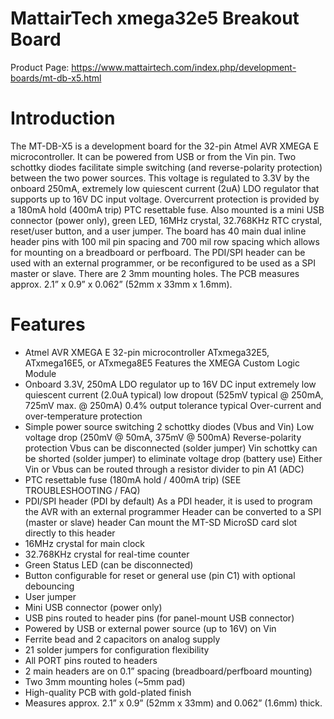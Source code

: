 MattairTech xmega32e5 Breakout Board
====================================
Product Page: https://www.mattairtech.com/index.php/development-boards/mt-db-x5.html

# Introduction

The MT-DB-X5 is a development board for the 32-pin Atmel AVR XMEGA E microcontroller. It can be powered from USB or from the Vin pin. Two schottky diodes facilitate simple switching (and reverse-polarity protection) between the two power sources. This voltage is regulated to 3.3V by the onboard 250mA, extremely low quiescent current (2uA) LDO regulator that supports up to 16V DC input voltage. Overcurrent protection is provided by a 180mA hold (400mA trip) PTC resettable fuse. Also mounted is a mini USB connector (power only), green LED, 16MHz crystal, 32.768KHz RTC crystal, reset/user button, and a user jumper. The board has 40 main dual inline header pins with 100 mil pin spacing and 700 mil row spacing which allows for mounting on a breadboard or perfboard. The PDI/SPI header can be used with an external programmer, or be reconfigured to be used as a SPI master or slave. There are 2 3mm mounting holes. The PCB measures approx. 2.1” x 0.9” x 0.062” (52mm x 33mm x 1.6mm).

# Features

* Atmel AVR XMEGA E 32-pin microcontroller
    ATxmega32E5, ATxmega16E5, or ATxmega8E5
    Features the XMEGA Custom Logic Module
* Onboard 3.3V, 250mA LDO regulator
   up to 16V DC input
   extremely low quiescent current (2.0uA typical)
   low dropout (525mV typical @ 250mA, 725mV max. @ 250mA)
   0.4% output tolerance typical
   Over-current and over-temperature protection
* Simple power source switching
   2 schottky diodes (Vbus and Vin)
   Low voltage drop (250mV @ 50mA, 375mV @ 500mA)
   Reverse-polarity protection
   Vbus can be disconnected (solder jumper)
   Vin schottky can be shorted (solder jumper) to eliminate voltage drop (battery use)
   Either Vin or Vbus can be routed through a resistor divider to pin A1 (ADC)
* PTC resettable fuse (180mA hold / 400mA trip) (SEE TROUBLESHOOTING / FAQ)
* PDI/SPI header (PDI by default)
   As a PDI header, it is used to program the AVR with an external programmer
   Header can be converted to a SPI (master or slave) header
   Can mount the MT-SD MicroSD card slot directly to this header
* 16MHz crystal for main clock
* 32.768KHz crystal for real-time counter
* Green Status LED (can be disconnected)
* Button configurable for reset or general use (pin C1) with optional debouncing
* User jumper
* Mini USB connector (power only)
* USB pins routed to header pins (for panel-mount USB connector)
* Powered by USB or external power source (up to 16V) on Vin
* Ferrite bead and 2 capacitors on analog supply
* 21 solder jumpers for configuration flexibility
* All PORT pins routed to headers
* 2 main headers are on 0.1” spacing (breadboard/perfboard mounting)
* Two 3mm mounting holes (~5mm pad)
* High-quality PCB with gold-plated finish
* Measures approx. 2.1” x 0.9” (52mm x 33mm) and 0.062” (1.6mm) thick.


